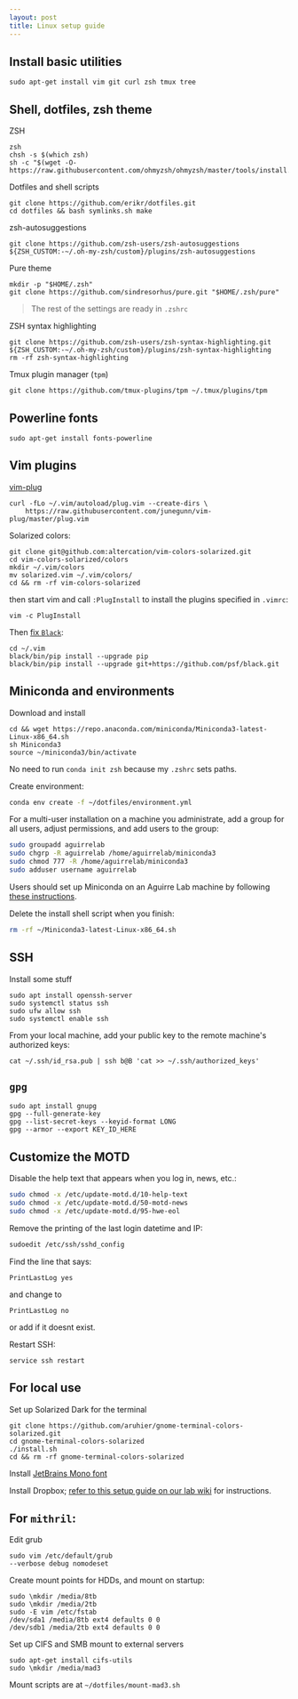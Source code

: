 ```yaml
---
layout: post
title: Linux setup guide
---
```


## Install basic utilities
```
sudo apt-get install vim git curl zsh tmux tree
```

## Shell, dotfiles, zsh theme

ZSH
```
zsh
chsh -s $(which zsh)
sh -c "$(wget -O- https://raw.githubusercontent.com/ohmyzsh/ohmyzsh/master/tools/install.sh)"
```

Dotfiles and shell scripts
```
git clone https://github.com/erikr/dotfiles.git  
cd dotfiles && bash symlinks.sh make
```

zsh-autosuggestions
```
git clone https://github.com/zsh-users/zsh-autosuggestions ${ZSH_CUSTOM:-~/.oh-my-zsh/custom}/plugins/zsh-autosuggestions
```

Pure theme
```
mkdir -p "$HOME/.zsh"
git clone https://github.com/sindresorhus/pure.git "$HOME/.zsh/pure"
```
> The rest of the settings are ready in `.zshrc`


ZSH syntax highlighting
```
git clone https://github.com/zsh-users/zsh-syntax-highlighting.git ${ZSH_CUSTOM:-~/.oh-my-zsh/custom}/plugins/zsh-syntax-highlighting
rm -rf zsh-syntax-highlighting
```

Tmux plugin manager (`tpm`)
```
git clone https://github.com/tmux-plugins/tpm ~/.tmux/plugins/tpm
```

## Powerline fonts
```
sudo apt-get install fonts-powerline
```

## Vim plugins

[vim-plug](https://github.com/junegunn/vim-plug/wiki/tutorial)
```
curl -fLo ~/.vim/autoload/plug.vim --create-dirs \
    https://raw.githubusercontent.com/junegunn/vim-plug/master/plug.vim
```

Solarized colors:
```
git clone git@github.com:altercation/vim-colors-solarized.git
cd vim-colors-solarized/colors
mkdir ~/.vim/colors
mv solarized.vim ~/.vim/colors/
cd && rm -rf vim-colors-solarized
```

then start vim and call `:PlugInstall` to install the plugins specified in `.vimrc`:
```
vim -c PlugInstall
```

Then [fix `Black`](https://github.com/psf/black/issues/1379#issuecomment-623731659):
```
cd ~/.vim
black/bin/pip install --upgrade pip
black/bin/pip install --upgrade git+https://github.com/psf/black.git
```

## Miniconda and environments

Download and install
```
cd && wget https://repo.anaconda.com/miniconda/Miniconda3-latest-Linux-x86_64.sh 
sh Miniconda3
source ~/miniconda3/bin/activate
```

No need to run `conda init zsh` because my `.zshrc` sets paths.

Create environment:
```zsh
conda env create -f ~/dotfiles/environment.yml
```

For a multi-user installation on a machine you administrate, add a group for all users, adjust permissions, and add users to the group:
```zsh
sudo groupadd aguirrelab
sudo chgrp -R aguirrelab /home/aguirrelab/miniconda3
sudo chmod 777 -R /home/aguirrelab/miniconda3
sudo adduser username aguirrelab
```

Users should set up Miniconda on an Aguirre Lab machine by following [these instructions](https://github.com/aguirre-lab/aguirre-lab/blob/master/miniconda.md).

Delete the install shell script when you finish:

```zsh
rm -rf ~/Miniconda3-latest-Linux-x86_64.sh
```

## SSH
Install some stuff
```
sudo apt install openssh-server
sudo systemctl status ssh
sudo ufw allow ssh
sudo systemctl enable ssh
```

From your local machine, add your public key to the remote machine's authorized keys:
```
cat ~/.ssh/id_rsa.pub | ssh b@B 'cat >> ~/.ssh/authorized_keys'
```

## `gpg`
```
sudo apt install gnupg
gpg --full-generate-key
gpg --list-secret-keys --keyid-format LONG
gpg --armor --export KEY_ID_HERE
```

## Customize the MOTD
Disable the help text that appears when you log in, news, etc.:
```bash
sudo chmod -x /etc/update-motd.d/10-help-text
sudo chmod -x /etc/update-motd.d/50-motd-news
sudo chmod -x /etc/update-motd.d/95-hwe-eol
```

Remove the printing of the last login datetime and IP:

```bash
sudoedit /etc/ssh/sshd_config
```
Find the line that says:

```
PrintLastLog yes
```

and change to

```
PrintLastLog no
```
or add if it doesnt exist.

Restart SSH:

```
service ssh restart
```

## For local use

Set up Solarized Dark for the terminal
```
git clone https://github.com/aruhier/gnome-terminal-colors-solarized.git  
cd gnome-terminal-colors-solarized  
./install.sh  
cd && rm -rf gnome-terminal-colors-solarized
```

Install [JetBrains Mono font](https://www.jetbrains.com/lp/mono/)

Install Dropbox; [refer to this setup guide on our lab wiki](https://github.com/aguirre-lab/aguirre-lab/blob/master/dropbox.md) for instructions.

## For `mithril`:

Edit grub
```
sudo vim /etc/default/grub
--verbose debug nomodeset
```

Create mount points for HDDs, and mount on startup:
```
sudo \mkdir /media/8tb  
sudo \mkdir /media/2tb  
sudo -E vim /etc/fstab  
/dev/sda1 /media/8tb ext4 defaults 0 0
/dev/sdb1 /media/2tb ext4 defaults 0 0
```

Set up CIFS and SMB mount to external servers
```
sudo apt-get install cifs-utils  
sudo \mkdir /media/mad3  
```
Mount scripts are at `~/dotfiles/mount-mad3.sh`
